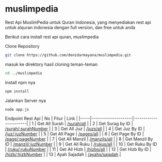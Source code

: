 # muslimpedia
Rest Api MuslimPedia untuk Quran Indonesia, yang menyediakan rest api untuk alquran indonesia dengan full version, dan free untuk anda

Berikut cara install rest api quran, muslimpedia

Clone Repository
```bash
git clone https://github.com/denidarmayana/muslimpedia.git
```
masuk ke direktory hasil cloning teman-teman
```bash
cd ../muslimpedia
```
Install npm nya
```bash
npm install
```

Jalankan Server nya
```bash
node app.js
```
Endpoint Rest Api
| No  | Fitur               | Link           |
|-----|---------------------|-----------------------|
| 1   | Get All Surah       | [/surah/all](https://api.muslimpedia.tech/surah/all) |
| 2   | Get Surag by ID     | [/surah/:surahNumber](https://api.muslimpedia.tech/surah/1) |
| 3   | Get All Juz         | [/juzs/all](https://api.muslimpedia.tech/juz/all) |
| 4   | Get Juz By ID       | [/juz/:juzNumber](https://api.muslimpedia.tech/juz/1) |
| 5   | Get All Page        | [/pages/all](https://api.muslimpedia.tech/pages/all) |
| 6   | Get Page By ID      | [/page/:pageNumber](https://api.muslimpedia.tech/page/1) |
| 7   | Get All Manzil      | [/manzils/all](https://api.muslimpedia.tech/manzill/all) |
| 8   | Get Manzil By ID    | [/manzil/:juzNumber](https://api.muslimpedia.tech/manzil/1) |
| 9   | Get All Ruku        | [/rukus/all](https://api.muslimpedia.tech/ruku/all) |
| 10  | Get Ruku By ID      | [/ruku/:rukuNumber](https://api.muslimpedia.tech/ruku/1) |
| 11  | Get All Hizb        | [/hizbs/all](https://api.muslimpedia.tech/hizbs/all) |
| 12  | Get Hizb By ID      | [/hizb/:hizbNumber](https://api.muslimpedia.tech/hizb/1) |
| 13  | Ayah Sajadah        | [/ayahs/sajadah](https://api.muslimpedia.tech/ayahs/sajadah) |



